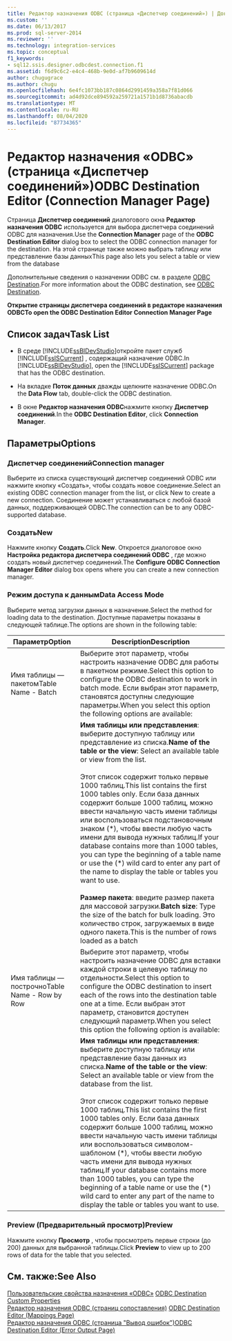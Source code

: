 ```yaml
---
title: Редактор назначения ODBC (страница «Диспетчер соединений») | Документация Майкрософт
ms.custom: ''
ms.date: 06/13/2017
ms.prod: sql-server-2014
ms.reviewer: ''
ms.technology: integration-services
ms.topic: conceptual
f1_keywords:
- sql12.ssis.designer.odbcdest.connection.f1
ms.assetid: f6d9c6c2-e4c4-468b-9e0d-af7b9609614d
author: chugugrace
ms.author: chugu
ms.openlocfilehash: 6e4fc1073bb187c0864d2991459a358a7f81d066
ms.sourcegitcommit: ad4d92dce894592a259721a1571b1d8736abacdb
ms.translationtype: MT
ms.contentlocale: ru-RU
ms.lasthandoff: 08/04/2020
ms.locfileid: "87734365"
---
```

# <a name="odbc-destination-editor-connection-manager-page"></a><span data-ttu-id="17425-102">Редактор назначения «ODBC» (страница «Диспетчер соединений»)</span><span class="sxs-lookup"><span data-stu-id="17425-102">ODBC Destination Editor (Connection Manager Page)</span></span>
  <span data-ttu-id="17425-103">Страница **Диспетчер соединений** диалогового окна **Редактор назначения ODBC** используется для выбора диспетчера соединений ODBC для назначения.</span><span class="sxs-lookup"><span data-stu-id="17425-103">Use the **Connection Manager** page of the **ODBC Destination Editor** dialog box to select the ODBC connection manager for the destination.</span></span> <span data-ttu-id="17425-104">На этой странице также можно выбрать таблицу или представление базы данных</span><span class="sxs-lookup"><span data-stu-id="17425-104">This page also lets you select a table or view from the database</span></span>  
  
 <span data-ttu-id="17425-105">Дополнительные сведения о назначении ODBC см. в разделе [ODBC Destination](data-flow/odbc-destination.md).</span><span class="sxs-lookup"><span data-stu-id="17425-105">For more information about the ODBC destination, see [ODBC Destination](data-flow/odbc-destination.md).</span></span>  
  
 <span data-ttu-id="17425-106">**Открытие страницы диспетчера соединений в редакторе назначения ODBC**</span><span class="sxs-lookup"><span data-stu-id="17425-106">**To open the ODBC Destination Editor Connection Manager Page**</span></span>  
  
## <a name="task-list"></a><span data-ttu-id="17425-107">Список задач</span><span class="sxs-lookup"><span data-stu-id="17425-107">Task List</span></span>  
  
-   <span data-ttu-id="17425-108">В среде [!INCLUDE[ssBIDevStudio](../includes/ssbidevstudio-md.md)]откройте пакет служб [!INCLUDE[ssISCurrent](../includes/ssiscurrent-md.md)] , содержащий назначение ODBC.</span><span class="sxs-lookup"><span data-stu-id="17425-108">In [!INCLUDE[ssBIDevStudio](../includes/ssbidevstudio-md.md)], open the [!INCLUDE[ssISCurrent](../includes/ssiscurrent-md.md)] package that has the ODBC destination.</span></span>  
  
-   <span data-ttu-id="17425-109">На вкладке **Поток данных** дважды щелкните назначение ODBC.</span><span class="sxs-lookup"><span data-stu-id="17425-109">On the **Data Flow** tab, double-click the ODBC destination.</span></span>  
  
-   <span data-ttu-id="17425-110">В окне **Редактор назначения ODBC**нажмите кнопку **Диспетчер соединений**.</span><span class="sxs-lookup"><span data-stu-id="17425-110">In the **ODBC Destination Editor**, click **Connection Manager**.</span></span>  
  
## <a name="options"></a><span data-ttu-id="17425-111">Параметры</span><span class="sxs-lookup"><span data-stu-id="17425-111">Options</span></span>  
  
### <a name="connection-manager"></a><span data-ttu-id="17425-112">Диспетчер соединений</span><span class="sxs-lookup"><span data-stu-id="17425-112">Connection manager</span></span>  
 <span data-ttu-id="17425-113">Выберите из списка существующий диспетчер соединений ODBC или нажмите кнопку «Создать», чтобы создать новое соединение.</span><span class="sxs-lookup"><span data-stu-id="17425-113">Select an existing ODBC connection manager from the list, or click New to create a new connection.</span></span> <span data-ttu-id="17425-114">Соединение может устанавливаться с любой базой данных, поддерживающей ODBC.</span><span class="sxs-lookup"><span data-stu-id="17425-114">The connection can be to any ODBC-supported database.</span></span>  
  
### <a name="new"></a><span data-ttu-id="17425-115">Создать</span><span class="sxs-lookup"><span data-stu-id="17425-115">New</span></span>  
 <span data-ttu-id="17425-116">Нажмите кнопку **Создать**.</span><span class="sxs-lookup"><span data-stu-id="17425-116">Click **New**.</span></span> <span data-ttu-id="17425-117">Откроется диалоговое окно **Настройка редактора диспетчера соединений ODBC** , где можно создать новый диспетчер соединений.</span><span class="sxs-lookup"><span data-stu-id="17425-117">The **Configure ODBC Connection Manager Editor** dialog box opens where you can create a new connection manager.</span></span>  
  
### <a name="data-access-mode"></a><span data-ttu-id="17425-118">Режим доступа к данным</span><span class="sxs-lookup"><span data-stu-id="17425-118">Data Access Mode</span></span>  
 <span data-ttu-id="17425-119">Выберите метод загрузки данных в назначение.</span><span class="sxs-lookup"><span data-stu-id="17425-119">Select the method for loading data to the destination.</span></span> <span data-ttu-id="17425-120">Доступные параметры показаны в следующей таблице.</span><span class="sxs-lookup"><span data-stu-id="17425-120">The options are shown in the following table:</span></span>  
  
|<span data-ttu-id="17425-121">Параметр</span><span class="sxs-lookup"><span data-stu-id="17425-121">Option</span></span>|<span data-ttu-id="17425-122">Description</span><span class="sxs-lookup"><span data-stu-id="17425-122">Description</span></span>|  
|------------|-----------------|  
|<span data-ttu-id="17425-123">Имя таблицы — пакетом</span><span class="sxs-lookup"><span data-stu-id="17425-123">Table Name - Batch</span></span>|<span data-ttu-id="17425-124">Выберите этот параметр, чтобы настроить назначение ODBC для работы в пакетном режиме.</span><span class="sxs-lookup"><span data-stu-id="17425-124">Select this option to configure the ODBC destination to work in batch mode.</span></span> <span data-ttu-id="17425-125">Если выбран этот параметр, становятся доступны следующие параметры.</span><span class="sxs-lookup"><span data-stu-id="17425-125">When you select this option the following options are available:</span></span>|  
||<span data-ttu-id="17425-126">**Имя таблицы или представления**: выберите доступную таблицу или представление из списка.</span><span class="sxs-lookup"><span data-stu-id="17425-126">**Name of the table or the view**: Select an available table or view from the list.</span></span><br /><br /> <span data-ttu-id="17425-127">Этот список содержит только первые 1000 таблиц.</span><span class="sxs-lookup"><span data-stu-id="17425-127">This list contains the first 1000 tables only.</span></span> <span data-ttu-id="17425-128">Если база данных содержит больше 1000 таблиц, можно ввести начальную часть имени таблицы или воспользоваться подстановочным знаком (\*), чтобы ввести любую часть имени для вывода нужных таблиц.</span><span class="sxs-lookup"><span data-stu-id="17425-128">If your database contains more than 1000 tables, you can type the beginning of a table name or use the (\*) wild card to enter any part of the name to display the table or tables you want to use.</span></span><br /><br /> <span data-ttu-id="17425-129">**Размер пакета**: введите размер пакета для массовой загрузки.</span><span class="sxs-lookup"><span data-stu-id="17425-129">**Batch size**: Type the size of the batch for bulk loading.</span></span> <span data-ttu-id="17425-130">Это количество строк, загружаемых в виде одного пакета.</span><span class="sxs-lookup"><span data-stu-id="17425-130">This is the number of rows loaded as a batch</span></span>|  
|<span data-ttu-id="17425-131">Имя таблицы — построчно</span><span class="sxs-lookup"><span data-stu-id="17425-131">Table Name - Row by Row</span></span>|<span data-ttu-id="17425-132">Выберите этот параметр, чтобы настроить назначение ODBC для вставки каждой строки в целевую таблицу по отдельности.</span><span class="sxs-lookup"><span data-stu-id="17425-132">Select this option to configure the ODBC destination to insert each of the rows into the destination table one at a time.</span></span> <span data-ttu-id="17425-133">Если выбран этот параметр, становится доступен следующий параметр.</span><span class="sxs-lookup"><span data-stu-id="17425-133">When you select this option the following option is available:</span></span>|  
||<span data-ttu-id="17425-134">**Имя таблицы или представления**: выберите доступную таблицу или представление базы данных из списка.</span><span class="sxs-lookup"><span data-stu-id="17425-134">**Name of the table or the view**: Select an available table or view from the database from the list.</span></span><br /><br /> <span data-ttu-id="17425-135">Этот список содержит только первые 1000 таблиц.</span><span class="sxs-lookup"><span data-stu-id="17425-135">This list contains the first 1000 tables only.</span></span> <span data-ttu-id="17425-136">Если база данных содержит больше 1000 таблиц, можно ввести начальную часть имени таблицы или воспользоваться символом-шаблоном (\*), чтобы ввести любую часть имени для вывода нужных таблиц.</span><span class="sxs-lookup"><span data-stu-id="17425-136">If your database contains more than 1000 tables, you can type the beginning of a table name or use the (\*) wild card to enter any part of the name to display the table or tables you want to use.</span></span>|  
  
### <a name="preview"></a><span data-ttu-id="17425-137">Preview (Предварительный просмотр)</span><span class="sxs-lookup"><span data-stu-id="17425-137">Preview</span></span>  
 <span data-ttu-id="17425-138">Нажмите кнопку **Просмотр** , чтобы просмотреть первые строки (до 200) данных для выбранной таблицы.</span><span class="sxs-lookup"><span data-stu-id="17425-138">Click **Preview** to view up to 200 rows of data for the table that you selected.</span></span>  
  
## <a name="see-also"></a><span data-ttu-id="17425-139">См. также:</span><span class="sxs-lookup"><span data-stu-id="17425-139">See Also</span></span>  
 <span data-ttu-id="17425-140">[Пользовательские свойства назначения «ODBC»](data-flow/odbc-destination-custom-properties.md) </span><span class="sxs-lookup"><span data-stu-id="17425-140">[ODBC Destination Custom Properties](data-flow/odbc-destination-custom-properties.md) </span></span>  
 <span data-ttu-id="17425-141">[Редактор назначения ODBC &#40;страниц сопоставления&#41;](../../2014/integration-services/odbc-destination-editor-mappings-page.md) </span><span class="sxs-lookup"><span data-stu-id="17425-141">[ODBC Destination Editor &#40;Mappings Page&#41;](../../2014/integration-services/odbc-destination-editor-mappings-page.md) </span></span>  
 [<span data-ttu-id="17425-142">Редактор назначения ODBC (страница "Вывод ошибок")</span><span class="sxs-lookup"><span data-stu-id="17425-142">ODBC Destination Editor &#40;Error Output Page&#41;</span></span>](../../2014/integration-services/odbc-destination-editor-error-output-page.md)  
  
  
